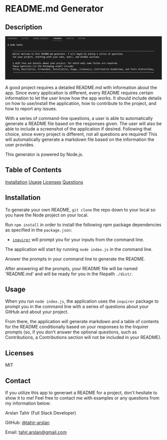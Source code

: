 # README.md Generator

## Description
![Screenshot](/assets/images/screenshot.png)

A good project requires a detailed README.md with information about the app. Since every application is different, every README requires certain information to let the user know how the app works. It should include details on how to use/install the application, how to contribute to the project, and how to report any issues.

With a series of command-line questions, a user is able to automatically generate a README file based on the responses given. The user will also be able to include a screenshot of the application if desired. Following that choice, since every project is different, not all questions are required! This will automatically generate a markdown file based on the information the user provides.

This generator is powered by Node.js.

## Table of Contents
[Installation](#installation)
[Usage](#usage)
[Licenses](#licenses)
[Questions](#questions)

## Installation <a href="installation"></a>
To generate your own README, `git clone` the repo down to your local so you have the Node project on your local.

Run `npm install` in order to install the following npm package dependencies as specified in the `package.json`:

  * [`inquirer`](https://www.npmjs.com/package/inquirer) will prompt you for your inputs from the command line.

The application will start by running `node index.js` in the command line.

Answer the prompts in your command line to generate the README.

After answering all the prompts, your README file will be named 'README.md' and will be ready for you in the filepath `./dist/`.

## Usage <a href="usage"></a>
When you run `node index.js`, the application uses the `inquirer` package to prompt you in the command line with a series of questions about your GitHub and about your project.

From there, the application will generate markdown and a table of contents for the README conditionally based on your responses to the Inquirer prompts (so, if you don't answer the optional questions, such as Contributions, a Contributions section will not be included in your README).

## Licenses <a href="usage"></a>
MIT

## Contact <a href="contact"></a>
If you utilize this app to generaet a README for a project, don't hesitate to show it to me! Feel free to contact me with examples or any questions from my information below:

Arslan Tahir (Full Stack Developer)

GitHub: [@tahir-arslan](https://github.com/users/tahir-arslan)

Email: tahir.arslan@gmail.com
